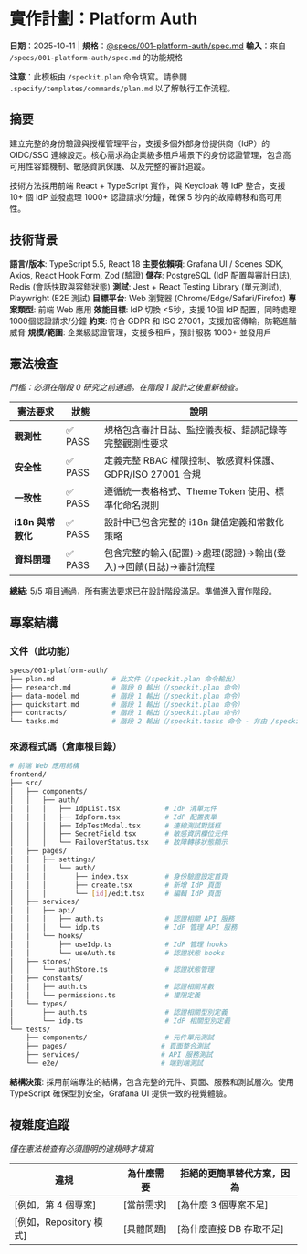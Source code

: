 # 實作計劃：Platform Auth

**日期**：2025-10-11 | **規格**：[@specs/001-platform-auth/spec.md](../specs/001-platform-auth/spec.md)
**輸入**：來自 `/specs/001-platform-auth/spec.md` 的功能規格

**注意**：此模板由 `/speckit.plan` 命令填寫。請參閱 `.specify/templates/commands/plan.md` 以了解執行工作流程。

## 摘要

建立完整的身份驗證與授權管理平台，支援多個外部身份提供商（IdP）的 OIDC/SSO 連線設定。核心需求為企業級多租戶場景下的身份認證管理，包含高可用性容錯機制、敏感資訊保護、以及完整的審計追蹤。

技術方法採用前端 React + TypeScript 實作，與 Keycloak 等 IdP 整合，支援 10+ 個 IdP 並發處理 1000+ 認證請求/分鐘，確保 5 秒內的故障轉移和高可用性。

## 技術背景

**語言/版本**: TypeScript 5.5, React 18
**主要依賴項**: Grafana UI / Scenes SDK, Axios, React Hook Form, Zod (驗證)
**儲存**: PostgreSQL (IdP 配置與審計日誌), Redis (會話快取與容錯狀態)
**測試**: Jest + React Testing Library (單元測試), Playwright (E2E 測試)
**目標平台**: Web 瀏覽器 (Chrome/Edge/Safari/Firefox)
**專案類型**: 前端 Web 應用
**效能目標**: IdP 切換 <5秒，支援 10個 IdP 配置，同時處理 1000個認證請求/分鐘
**約束**: 符合 GDPR 和 ISO 27001，支援加密傳輸，防範進階威脅
**規模/範圍**: 企業級認證管理，支援多租戶，預計服務 1000+ 並發用戶

## 憲法檢查

*門檻：必須在階段 0 研究之前通過。在階段 1 設計之後重新檢查。*

| 憲法要求 | 狀態 | 說明 |
|----------|------|------|
| **觀測性** | ✅ PASS | 規格包含審計日誌、監控儀表板、錯誤記錄等完整觀測性要求 |
| **安全性** | ✅ PASS | 定義完整 RBAC 權限控制、敏感資料保護、GDPR/ISO 27001 合規 |
| **一致性** | ✅ PASS | 遵循統一表格格式、Theme Token 使用、標準化命名規則 |
| **i18n 與常數化** | ✅ PASS | 設計中已包含完整的 i18n 鍵值定義和常數化策略 |
| **資料閉環** | ✅ PASS | 包含完整的輸入(配置)→處理(認證)→輸出(登入)→回饋(日誌)→審計流程 |

**總結**: 5/5 項目通過，所有憲法要求已在設計階段滿足。準備進入實作階段。

## 專案結構

### 文件（此功能）

```bash
specs/001-platform-auth/
├── plan.md              # 此文件（/speckit.plan 命令輸出）
├── research.md          # 階段 0 輸出（/speckit.plan 命令）
├── data-model.md        # 階段 1 輸出（/speckit.plan 命令）
├── quickstart.md        # 階段 1 輸出（/speckit.plan 命令）
├── contracts/           # 階段 1 輸出（/speckit.plan 命令）
└── tasks.md             # 階段 2 輸出（/speckit.tasks 命令 - 非由 /speckit.plan 創建）
```

### 來源程式碼（倉庫根目錄）

```bash
# 前端 Web 應用結構
frontend/
├── src/
│   ├── components/
│   │   ├── auth/
│   │   │   ├── IdpList.tsx           # IdP 清單元件
│   │   │   ├── IdpForm.tsx           # IdP 配置表單
│   │   │   ├── IdpTestModal.tsx      # 連線測試對話框
│   │   │   ├── SecretField.tsx       # 敏感資訊欄位元件
│   │   │   └── FailoverStatus.tsx    # 故障轉移狀態顯示
│   ├── pages/
│   │   ├── settings/
│   │   │   └── auth/
│   │   │       ├── index.tsx         # 身份驗證設定首頁
│   │   │       ├── create.tsx        # 新增 IdP 頁面
│   │   │       └── [id]/edit.tsx     # 編輯 IdP 頁面
│   ├── services/
│   │   ├── api/
│   │   │   ├── auth.ts               # 認證相關 API 服務
│   │   │   └── idp.ts                # IdP 管理 API 服務
│   │   └── hooks/
│   │       ├── useIdp.ts             # IdP 管理 hooks
│   │       └── useAuth.ts            # 認證狀態 hooks
│   ├── stores/
│   │   └── authStore.ts              # 認證狀態管理
│   ├── constants/
│   │   ├── auth.ts                   # 認證相關常數
│   │   └── permissions.ts            # 權限定義
│   └── types/
│       ├── auth.ts                   # 認證相關型別定義
│       └── idp.ts                    # IdP 相關型別定義
└── tests/
    ├── components/                   # 元件單元測試
    ├── pages/                       # 頁面整合測試
    ├── services/                    # API 服務測試
    └── e2e/                         # 端到端測試
```

**結構決策**: 採用前端專注的結構，包含完整的元件、頁面、服務和測試層次。使用 TypeScript 確保型別安全，Grafana UI 提供一致的視覺體驗。

## 複雜度追蹤

*僅在憲法檢查有必須證明的違規時才填寫*

| 違規 | 為什麼需要 | 拒絕的更簡單替代方案，因為 |
|------|------------|------------------------------|
| [例如，第 4 個專案] | [當前需求] | [為什麼 3 個專案不足] |
| [例如，Repository 模式] | [具體問題] | [為什麼直接 DB 存取不足] |
